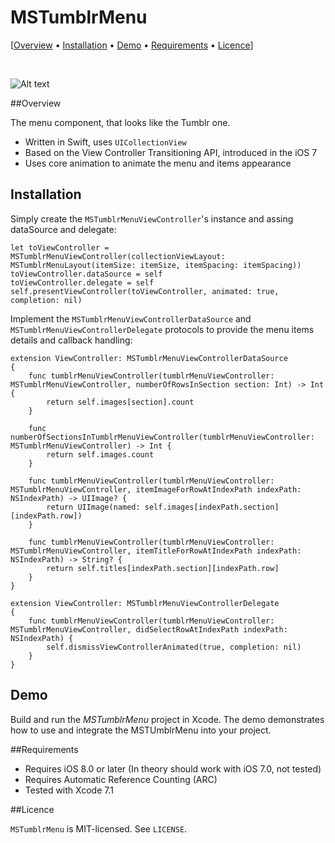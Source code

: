 MSTumblrMenu
===============
[[Overview](#overview) &bull; [Installation](#installation) &bull; [Demo](#demo) &bull; [Requirements](#requirements) &bull; [Licence](#licence)] 

<br>

![Alt text](https://raw.githubusercontent.com/sgl0v/MSColorPicker/master/screenshots/sample_iphone.gif)

##<a name="overview"></a>Overview


The menu component, that looks like the Tumblr one.

* Written in Swift, uses `UICollectionView`
* Based on the View Controller Transitioning API, introduced in the iOS 7
* Uses core animation to animate the menu and items appearance

## Installation

Simply create the `MSTumblrMenuViewController`'s instance and assing dataSource and delegate:

```
let toViewController = MSTumblrMenuViewController(collectionViewLayout: MSTumblrMenuLayout(itemSize: itemSize, itemSpacing: itemSpacing))
toViewController.dataSource = self
toViewController.delegate = self
self.presentViewController(toViewController, animated: true, completion: nil)

```

Implement the `MSTumblrMenuViewControllerDataSource` and `MSTumblrMenuViewControllerDelegate` protocols to provide the menu items details and callback handling:

```
extension ViewController: MSTumblrMenuViewControllerDataSource
{
    func tumblrMenuViewController(tumblrMenuViewController: MSTumblrMenuViewController, numberOfRowsInSection section: Int) -> Int {
        return self.images[section].count
    }

    func numberOfSectionsInTumblrMenuViewController(tumblrMenuViewController: MSTumblrMenuViewController) -> Int {
        return self.images.count
    }

    func tumblrMenuViewController(tumblrMenuViewController: MSTumblrMenuViewController, itemImageForRowAtIndexPath indexPath: NSIndexPath) -> UIImage? {
        return UIImage(named: self.images[indexPath.section][indexPath.row])
    }

    func tumblrMenuViewController(tumblrMenuViewController: MSTumblrMenuViewController, itemTitleForRowAtIndexPath indexPath: NSIndexPath) -> String? {
        return self.titles[indexPath.section][indexPath.row]
    }
}

extension ViewController: MSTumblrMenuViewControllerDelegate
{
    func tumblrMenuViewController(tumblrMenuViewController: MSTumblrMenuViewController, didSelectRowAtIndexPath indexPath: NSIndexPath) {
        self.dismissViewControllerAnimated(true, completion: nil)
    }
}
```

## Demo

Build and run the <i>MSTumblrMenu</i> project in Xcode. The demo demonstrates how to use and integrate the MSTUmblrMenu into your project.

##<a name="overview"></a>Requirements

- Requires iOS 8.0 or later (In theory should work with iOS 7.0, not tested)
- Requires Automatic Reference Counting (ARC)
- Tested with Xcode 7.1
 
##<a name="licence"></a>Licence

`MSTumblrMenu` is MIT-licensed. See `LICENSE`. 